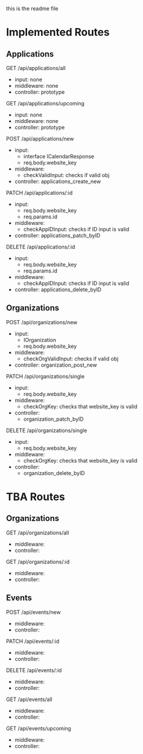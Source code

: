 this is the readme file

# Implemented Routes
## Applications
GET /api/applications/all
- input: none
- middleware: none
- controller: prototype

GET /api/applications/upcoming
- input: none
- middleware: none
- controller: prototype

POST /api/applications/new
- input: 
    - interface ICalendarResponse
    - req.body.website_key
- middleware: 
    - checkValidInput: checks if valid obj
- controller: applications_create_new

PATCH /api/applications/:id
- input:
    - req.body.website_key
    - req.params.id
- middleware: 
    - checkAppIDInput: checks if ID input is valid
- controller: applications_patch_byID

DELETE /api/applications/:id
- input:
    - req.body.website_key
    - req.params.id
- middleware: 
    - checkAppIDInput: checks if ID input is valid
- controller: applications_delete_byID


## Organizations
POST /api/organizations/new
- input:
    - IOrganization
    - req.body.website_key
- middleware: 
    - checkOrgValidInput: checks if valid obj
- controller: organization_post_new

PATCH /api/organizations/single
- input:
    - req.body.website_key
- middleware: 
    - checkOrgKey: checks that website_key is valid
- controller: 
    - organization_patch_byID

DELETE /api/organizations/single
- input:
    - req.body.website_key
- middleware: 
    - checkOrgKey: checks that website_key is valid
- controller: 
    - organization_delete_byID


# TBA Routes
## Organizations
GET /api/organizations/all
- middleware:
- controller: 

GET /api/organizations/:id
- middleware: 
- controller: 


## Events
POST /api/events/new
- middleware: 
- controller: 

PATCH /api/events/:id
- middleware: 
- controller: 

DELETE /api/events/:id
- middleware: 
- controller: 

GET /api/events/all
- middleware: 
- controller: 

GET /api/events/upcoming
- middleware: 
- controller: 
